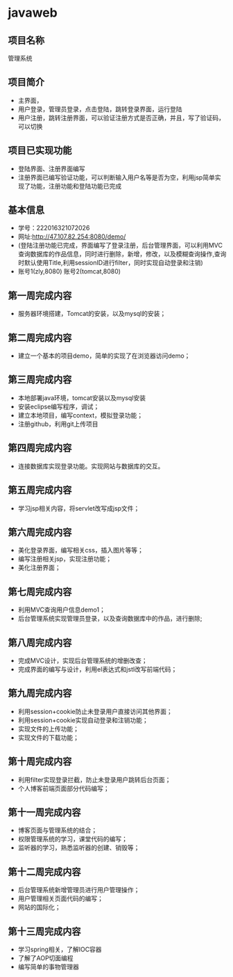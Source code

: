 # javaweb



## 项目名称
   管理系统

## 项目简介
- 主界面，
- 用户登录，管理员登录，点击登陆，跳转登录界面，运行登陆
- 用户注册，跳转注册界面，可以验证注册方式是否正确，并且，写了验证码，可以切换

## 项目已实现功能
- 登陆界面、注册界面编写
- 注册界面已编写验证功能，可以判断输入用户名等是否为空，利用jsp简单实现了功能，注册功能和登陆功能已完成 


## 基本信息
- 学号：222016321072026
- 网址:http://47.107.82.254:8080/demo/ 
- (登陆注册功能已完成，界面编写了登录注册，后台管理界面，可以利用MVC查询数据库的作品信息，同时进行删除，新增，修改，以及模糊查询操作,查询时默认使用Title,利用sessionID进行filter，同时实现自动登录和注销)
- 账号1(zly,8080) 账号2(tomcat,8080)

## 第一周完成内容
- 服务器环境搭建，Tomcat的安装，以及mysql的安装；

## 第二周完成内容
- 建立一个基本的项目demo，简单的实现了在浏览器访问demo；

## 第三周完成内容
- 本地部署java环境，tomcat安装以及mysql安装
- 安装eclipse编写程序，调试；
- 建立本地项目，编写context，模拟登录功能；
- 注册github，利用git上传项目

## 第四周完成内容
- 连接数据库实现登录功能。实现网站与数据库的交互。

## 第五周完成内容
- 学习jsp相关内容，将servlet改写成jsp文件；

## 第六周完成内容
- 美化登录界面，编写相关css，插入图片等等；
- 编写注册相关jsp，实现注册功能；
- 美化注册界面；

## 第七周完成内容
- 利用MVC查询用户信息demo1；
- 后台管理系统实现管理员登录，以及查询数据库中的作品，进行删除;

## 第八周完成内容
- 完成MVC设计，实现后台管理系统的增删改查；
- 完成界面的编写与设计，利用el表达式和jstl改写前端代码；

## 第九周完成内容
- 利用session+cookie防止未登录用户直接访问其他界面；
- 利用session+cookie实现自动登录和注销功能；
- 实现文件的上传功能；
- 实现文件的下载功能；

## 第十周完成内容
- 利用filter实现登录拦截，防止未登录用户跳转后台页面；
- 个人博客前端页面部分代码编写；

## 第十一周完成内容
- 博客页面与管理系统的结合；
- 权限管理系统的学习，课堂代码的编写；
- 监听器的学习，熟悉监听器的创建、销毁等；

## 第十二周完成内容
- 后台管理系统新增管理员进行用户管理操作；
- 用户管理相关页面代码的编写；
- 网站的国际化；

## 第十三周完成内容
- 学习spring相关，了解IOC容器
- 了解了AOP切面编程
- 编写简单的事物管理器
